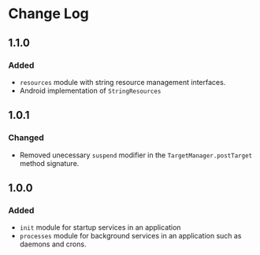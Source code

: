 Change Log
==========

1.1.0
-----

### Added

 - `resources` module with string resource management interfaces.
 - Android implementation of `StringResources`

1.0.1
-----

### Changed

- Removed unecessary `suspend` modifier in the `TargetManager.postTarget`
  method signature.

1.0.0
-----

### Added

 - `init` module for startup services in an application
 - `processes` module for background services in an application such as
   daemons and crons.
